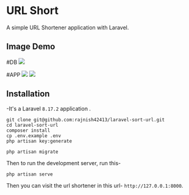 # URL Short 

A simple URL Shortener application with Laravel.

## Image Demo
 #DB
 <img src="https://res.cloudinary.com/dh7apsl5o/image/upload/v1610030928/url-short/db.png" />
 
 #APP
 <img src="https://res.cloudinary.com/dh7apsl5o/image/upload/v1610030913/all-links.png" />
 <img src="https://res.cloudinary.com/dh7apsl5o/image/upload/v1610030913/create.png" />


## Installation

-It's a Laravel `8.17.2` application .

```
git clone git@github.com:rajnish42413/laravel-sort-url.git 
cd laravel-sort-url
composer install
cp .env.example .env
php artisan key:generate
```

```
php artisan migrate
```

Then to run the development server, run this-

```
php artisan serve
```

Then you can visit the url shortener in this url- `http://127.0.0.1:8000`. 



